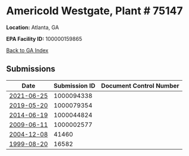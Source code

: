 # Americold Westgate,  Plant # 75147

**Location:** Atlanta, GA

**EPA Facility ID:** 100000159865

[Back to GA Index](../../index.md)

## Submissions

| Date | Submission ID | Document Control Number |
|------|--------------|-------------------------|
| [2021-06-25](submissions/1000094338.md) | 1000094338 |  |
| [2019-05-20](submissions/1000079354.md) | 1000079354 |  |
| [2014-06-19](submissions/1000044824.md) | 1000044824 |  |
| [2009-06-11](submissions/1000002577.md) | 1000002577 |  |
| [2004-12-08](submissions/41460.md) | 41460 |  |
| [1999-08-20](submissions/16582.md) | 16582 |  |
